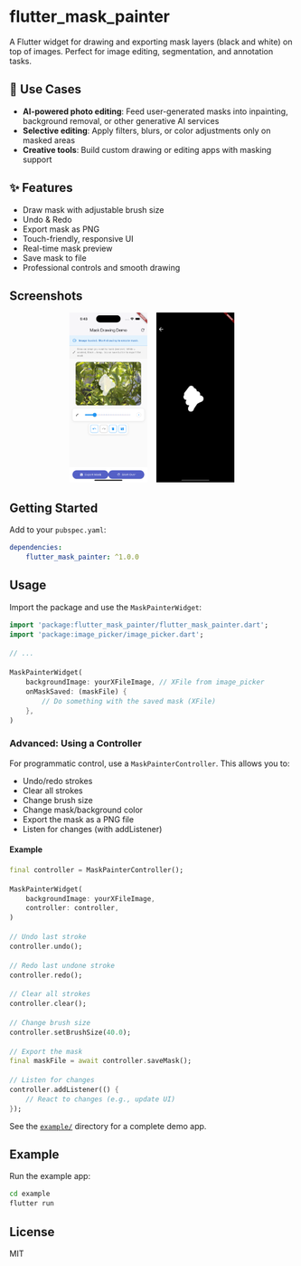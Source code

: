 
# flutter_mask_painter


A Flutter widget for drawing and exporting mask layers (black and white) on top of images. Perfect for image editing, segmentation, and annotation tasks.

## 🚀 Use Cases

- **AI-powered photo editing**: Feed user-generated masks into inpainting, background removal, or other generative AI services  
- **Selective editing**: Apply filters, blurs, or color adjustments only on masked areas  
- **Creative tools**: Build custom drawing or editing apps with masking support

## ✨ Features

- Draw mask with adjustable brush size
- Undo & Redo
- Export mask as PNG
- Touch-friendly, responsive UI
- Real-time mask preview
- Save mask to file
- Professional controls and smooth drawing

## Screenshots

<!-- Add your screenshots here -->
<p align="center">
  <img src="assets/screenshot1.png" height="300" />
    &nbsp;&nbsp;
  <img src="assets/screenshot2.png" height="300" />
</p>

## Getting Started

Add to your `pubspec.yaml`:

```yaml
dependencies:
	flutter_mask_painter: ^1.0.0
```

## Usage


Import the package and use the `MaskPainterWidget`:

```dart
import 'package:flutter_mask_painter/flutter_mask_painter.dart';
import 'package:image_picker/image_picker.dart';

// ...

MaskPainterWidget(
	backgroundImage: yourXFileImage, // XFile from image_picker
	onMaskSaved: (maskFile) {
		// Do something with the saved mask (XFile)
	},
)
```

### Advanced: Using a Controller

For programmatic control, use a `MaskPainterController`. This allows you to:

- Undo/redo strokes
- Clear all strokes
- Change brush size
- Change mask/background color
- Export the mask as a PNG file
- Listen for changes (with addListener)

#### Example

```dart
final controller = MaskPainterController();

MaskPainterWidget(
	backgroundImage: yourXFileImage,
	controller: controller,
)

// Undo last stroke
controller.undo();

// Redo last undone stroke
controller.redo();

// Clear all strokes
controller.clear();

// Change brush size
controller.setBrushSize(40.0);

// Export the mask 
final maskFile = await controller.saveMask();

// Listen for changes
controller.addListener(() {
	// React to changes (e.g., update UI)
});
```

See the [`example/`](example/) directory for a complete demo app.

## Example

Run the example app:

```sh
cd example
flutter run
```

## License

MIT
